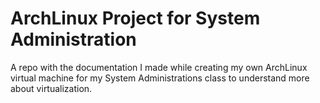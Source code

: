# ArchLinux Project for System Administration

A repo with the documentation I made while creating my own ArchLinux virtual machine for my System Administrations class to understand more about virtualization.
